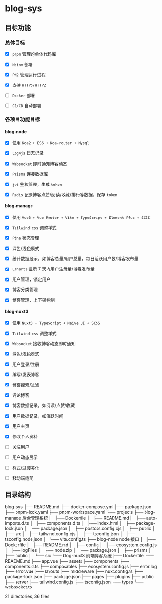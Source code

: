 # blog-sys

## 目标功能

### 总体目标

- [x] `pnpm` 管理的单体代码库

- [x] `Nginx` 部署

- [x] `PM2` 管理运行进程

- [x] 支持 `HTTPS/HTTP2`

- [ ] `Docker` 部署

- [ ] `CI/CD` 自动部署

### 各项目功能目标

#### blog-node

- [x] 使用 `Koa2 + ES6 + Koa-router + Mysql`

- [x] `Log4js` 日志记录

- [x] `Websocket` 即时通知博客动态

- [x] `Prisma` 连接数据库

- [x] `jwt` 鉴权管理，生成 `token`

- [x] `Redis` 记录博客点赞/阅读/收藏/排行等数据，保存 `token`

#### blog-manage

- [x] 使用 `Vue3 + Vue-Router + Vite + TypeScript + Element Plus + SCSS`

- [x] `Tailwind css` 调整样式

- [x] `Pina` 状态管理

- [x] 深色/浅色模式

- [x] 统计数据展示，如博客总量/用户总量，每日活跃用户数/博客发布量

- [x] `Echarts` 显示 7 天内用户注册量/博客发布量

- [x] 用户管理，锁定用户

- [x] 博客分类管理

- [x] 博客管理，上下架控制

#### blog-nuxt3

- [x] 使用 `Nuxt3 + TypeScript + Naive UI + SCSS`

- [x] `Tailwind css` 调整样式

- [x] `Websocket` 接收博客动态即时通知

- [x] 深色/浅色模式

- [x] 用户登录/注册

- [x] 编写/发表博客

- [x] 博客搜索/过滤

- [x] 评论博客

- [x] 博客数据记录，如阅读/点赞/收藏

- [x] 用户数据记录，如活跃时间

- [x] 用户主页

- [x] 修改个人资料

- [ ] 关注用户

- [ ] 用户动态展示

- [ ] 样式/过渡美化

- [ ] 移动端适配

## 目录结构

blog-sys
├── README.md
├── docker-compose.yml
├── package.json
├── pnpm-lock.yaml
├── pnpm-workspace.yaml
└── projects
    ├── blog-manage                             后台管理系统
    │   ├── Dockerfile
    │   ├── README.md
    │   ├── auto-imports.d.ts
    │   ├── components.d.ts
    │   ├── index.html
    │   ├── package-lock.json
    │   ├── package.json
    │   ├── postcss.config.cjs
    │   ├── public
    │   ├── src
    │   ├── tailwind.config.cjs
    │   ├── tsconfig.json
    │   ├── tsconfig.node.json
    │   └── vite.config.ts
    ├── blog-node                               node 接口
    │   ├── Dockerfile
    │   ├── README.md
    │   ├── config
    │   ├── ecosystem.config.js
    │   ├── logFiles
    │   ├── node.zip
    │   ├── package.json
    │   ├── prisma
    │   ├── public
    │   └── src
    └── blog-nuxt3                              前端博客系统
        ├── Dockerfile
        ├── README.md
        ├── app.vue
        ├── assets
        ├── components
        ├── components.d.ts
        ├── composables
        ├── ecosystem.config.js
        ├── error.log
        ├── error.vue
        ├── layouts
        ├── middleware
        ├── nuxt.config.ts
        ├── package-lock.json
        ├── package.json
        ├── pages
        ├── plugins
        ├── public
        ├── server
        ├── tailwind.config.js
        ├── tsconfig.json
        ├── types
        └── websocket.ts

21 directories, 36 files
